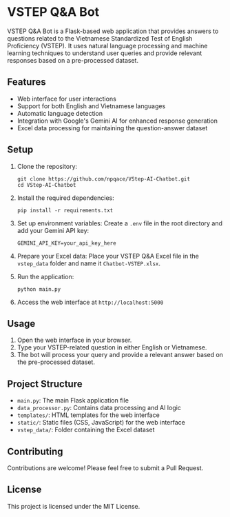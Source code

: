 # VSTEP Q&A Bot

VSTEP Q&A Bot is a Flask-based web application that provides answers to questions related to the Vietnamese Standardized Test of English Proficiency (VSTEP). It uses natural language processing and machine learning techniques to understand user queries and provide relevant responses based on a pre-processed dataset.

## Features

- Web interface for user interactions
- Support for both English and Vietnamese languages
- Automatic language detection
- Integration with Google's Gemini AI for enhanced response generation
- Excel data processing for maintaining the question-answer dataset

## Setup

1. Clone the repository:
   ```
   git clone https://github.com/npqace/VStep-AI-Chatbot.git
   cd VStep-AI-Chatbot
   ```

2. Install the required dependencies:
   ```
   pip install -r requirements.txt
   ```

3. Set up environment variables:
   Create a `.env` file in the root directory and add your Gemini API key:
   ```
   GEMINI_API_KEY=your_api_key_here
   ```

4. Prepare your Excel data:
   Place your VSTEP Q&A Excel file in the `vstep_data` folder and name it `Chatbot-VSTEP.xlsx`.

5. Run the application:
   ```
   python main.py
   ```

6. Access the web interface at `http://localhost:5000`

## Usage

1. Open the web interface in your browser.
2. Type your VSTEP-related question in either English or Vietnamese.
3. The bot will process your query and provide a relevant answer based on the pre-processed dataset.

## Project Structure

- `main.py`: The main Flask application file
- `data_processor.py`: Contains data processing and AI logic
- `templates/`: HTML templates for the web interface
- `static/`: Static files (CSS, JavaScript) for the web interface
- `vstep_data/`: Folder containing the Excel dataset

## Contributing

Contributions are welcome! Please feel free to submit a Pull Request.

## License

This project is licensed under the MIT License.